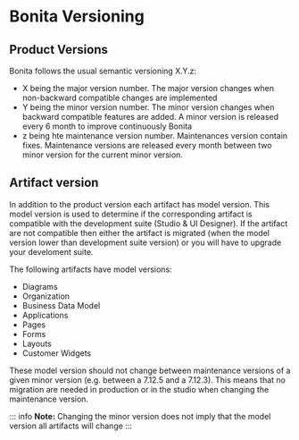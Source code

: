 # Bonita Versioning

## Product Versions

Bonita follows the usual semantic versioning X.Y.z:
* X being the major version number. The major version changes when non-backward compatible changes are implemented
* Y being the minor version number. The minor version changes when backward compatible features are added. A minor version is released every 6 month to improve continuously Bonita
* z being hte maintenance version number. Maintenances version contain fixes. Maintenance versions are released every month between two minor version for the current minor version.

## Artifact version

In addition to the product version each artifact has model version. This model version is used to determine if the corresponding artifact is compatible with the development suite (Studio & UI Designer).
If the artifact are not compatible then either the artifact is migrated (when the model version lower than development suite version) or you will have to upgrade your develoment suite.

The following artifacts have model versions:
* Diagrams
* Organization
* Business Data Model
* Applications
* Pages
* Forms
* Layouts
* Customer Widgets

These model version should not change between maintenance versions of a given minor version (e.g. between a 7.12.5 and a 7.12.3). This means that no migration are needed in production or in the studio when changing the maintenance version.

::: info
**Note:** Changing the minor version does not imply that the model version all artifacts will change
:::
